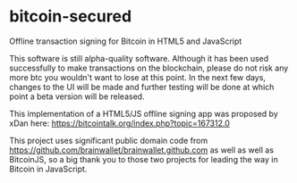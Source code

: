 bitcoin-secured
===============

Offline transaction signing for Bitcoin in HTML5 and JavaScript

This software is still alpha-quality software. Although it has been used successfully to make transactions on the blockchain, please do not risk any more btc you wouldn't want to lose at this point.  In the next few days, changes to the UI will be made and further testing will be done at which point a beta version will be released.

This implementation of a HTML5/JS offline signing app was proposed by xDan here: https://bitcointalk.org/index.php?topic=167312.0

This project uses significant public domain code from https://github.com/brainwallet/brainwallet.github.com as well as well as BitcoinJS, so a big thank you to those two projects for leading the way in Bitcoin in JavaScript.
